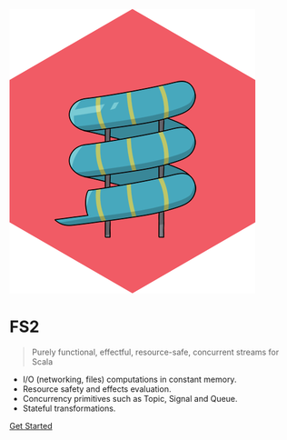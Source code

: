 ![logo](_media/logo.png ':size=15%')

# FS2

> Purely functional, effectful, resource-safe, concurrent streams for Scala

- I/O (networking, files) computations in constant memory.
- Resource safety and effects evaluation.
- Concurrency primitives such as Topic, Signal and Queue.
- Stateful transformations.

[Get Started](getstarted/install.md)
